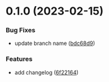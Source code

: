 # 0.1.0 (2023-02-15)


### Bug Fixes

* update branch name ([bdc68d9](https://github.com/Foggy-J/greetings-ci/commit/bdc68d9221a77fb39f6e0f51715a953ab7d22fae))


### Features

* add changelog ([6f22164](https://github.com/Foggy-J/greetings-ci/commit/6f22164b20100e63ab27e9ef5cd3024a70b0762a))



